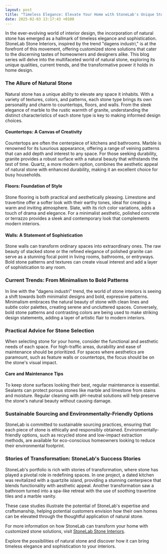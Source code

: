 ```yaml
---
layout: post
title: "Timeless Elegance: Elevate Your Home with StoneLab's Unique Stone Solutions"
date: 2025-02-03 13:17:43 +0100
---
```



In the ever-evolving world of interior design, the incorporation of natural stone has emerged as a hallmark of timeless elegance and sophistication. StoneLab Stone Interiors, inspired by the trend "dagens industri," is at the forefront of this movement, offering customized stone solutions that cater to the discerning tastes of homeowners and designers alike. This blog series will delve into the multifaceted world of natural stone, exploring its unique qualities, current trends, and the transformative power it holds in home design.

### The Allure of Natural Stone

Natural stone has a unique ability to elevate any space it inhabits. With a variety of textures, colors, and patterns, each stone type brings its own personality and charm to countertops, floors, and walls. From the sleek elegance of marble to the rustic warmth of granite, understanding the distinct characteristics of each stone type is key to making informed design choices.

#### Countertops: A Canvas of Creativity

Countertops are often the centerpiece of kitchens and bathrooms. Marble is renowned for its luxurious appearance, offering a range of veining patterns that can add depth and interest to any space. For those seeking durability, granite provides a robust surface with a natural beauty that withstands the test of time. Quartz, a more modern option, combines the aesthetic appeal of natural stone with enhanced durability, making it an excellent choice for busy households.

#### Floors: Foundation of Style

Stone flooring is both practical and aesthetically pleasing. Limestone and travertine offer a softer look with their earthy tones, ideal for creating a warm and inviting atmosphere. Slate, with its rich color variations, adds a touch of drama and elegance. For a minimalist aesthetic, polished concrete or terrazzo provides a sleek and contemporary look that complements modern interiors.

#### Walls: A Statement of Sophistication

Stone walls can transform ordinary spaces into extraordinary ones. The raw beauty of stacked stone or the refined elegance of polished granite can serve as a stunning focal point in living rooms, bathrooms, or entryways. Bold stone patterns and textures can create visual interest and add a layer of sophistication to any room.

### Current Trends: From Minimalism to Bold Patterns

In line with the "dagens industri" trend, the world of stone interiors is seeing a shift towards both minimalist designs and bold, expressive patterns. Minimalism embraces the natural beauty of stone with clean lines and subtle color palettes, creating serene and uncluttered spaces. Conversely, bold stone patterns and contrasting colors are being used to make striking design statements, adding a layer of artistic flair to modern interiors.

### Practical Advice for Stone Selection

When selecting stone for your home, consider the functional and aesthetic needs of each space. For high-traffic areas, durability and ease of maintenance should be prioritized. For spaces where aesthetics are paramount, such as feature walls or countertops, the focus should be on the stone's visual impact.

#### Care and Maintenance Tips

To keep stone surfaces looking their best, regular maintenance is essential. Sealants can protect porous stones like marble and limestone from stains and moisture. Regular cleaning with pH-neutral solutions will help preserve the stone's natural beauty without causing damage.

### Sustainable Sourcing and Environmentally-Friendly Options

StoneLab is committed to sustainable sourcing practices, ensuring that each piece of stone is ethically and responsibly obtained. Environmentally-friendly options, such as recycled stone and low-impact extraction methods, are available for eco-conscious homeowners looking to reduce their environmental footprint.

### Stories of Transformation: StoneLab's Success Stories

StoneLab's portfolio is rich with stories of transformation, where stone has played a pivotal role in redefining spaces. In one project, a dated kitchen was revitalized with a quartzite island, providing a stunning centerpiece that blends functionality with aesthetic appeal. Another transformation saw a bathroom turned into a spa-like retreat with the use of soothing travertine tiles and a marble vanity.

These case studies illustrate the potential of StoneLab's expertise and craftsmanship, helping potential customers envision how their own homes can be elevated through the thoughtful application of natural stone.

For more information on how StoneLab can transform your home with customized stone solutions, visit [StoneLab Stone Interiors](https://stonelab.se).

Explore the possibilities of natural stone and discover how it can bring timeless elegance and sophistication to your interiors.